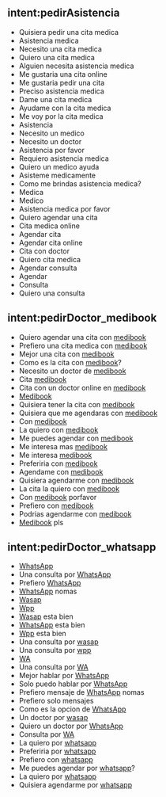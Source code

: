 ## intent:pedirAsistencia
- Quisiera pedir una cita medica
- Asistencia medica
- Necesito una cita medica
- Quiero una cita medica
- Alguien necesita asistencia medica
- Me gustaria una cita online
- Me gustaria pedir una cita
- Preciso asistencia medica
- Dame una cita medica
- Ayudame con la cita medica
- Me voy por la cita medica
- Asistencia
- Necesito un medico
- Necesito un doctor
- Asistencia por favor
- Requiero asistencia medica
- Quiero un medico ayuda
- Asisteme medicamente
- Como me brindas asistencia medica?
- Medica
- Medico
- Asistencia medica por favor
- Quiero agendar una cita
- Cita medica online
- Agendar cita
- Agendar cita online
- Cita con doctor
- Quiero cita medica
- Agendar consulta
- Agendar
- Consulta
- Quiero una consulta

## intent:pedirDoctor_medibook
- Quiero agendar una cita con [medibook](medibook)
- Prefiero una cita medica con [medibook](medibook)
- Mejor una cita con [medibook](medibook)
- Como es la cita con [medibook](medibook)?
- Necesito un doctor de [medibook](medibook)
- Cita [medibook](medibook)
- Cita con un doctor online en [medibook](medibook)
- [Medibook](medibook)
- Quisiera tener la cita con [medibook](medibook)
- Quisiera que me agendaras con [medibook](medibook)
- Con [medibook](medibook)
- La quiero con [medibook](medibook)
- Me puedes agendar con [medibook](medibook)
- Me interesa mas [medibook](medibook)
- Me interesa [medibook](medibook)
- Preferiria con [medibook](medibook)
- Agendame con [medibook](medibook)
- Quisiera agendarme con [medibook](medibook)
- La cita la quiero con [medibook](medibook)
- Con [medibook](medibook) porfavor
- Prefiero con [medibook](medibook)
- Podrias agendarme con [medibook](medibook)
- [Medibook](medibook) pls

## intent:pedirDoctor_whatsapp
- [WhatsApp](whatsapp)
- Una consulta por [WhatsApp](whatsapp)
- Prefiero [WhatsApp](whatsapp)
- [WhatsApp](whatsapp) nomas
- [Wasap](whatsapp)
- [Wpp](whatsapp)
- [Wasap](whatsapp) esta bien
- [WhatsApp](whatsapp) esta bien
- [Wpp](whatsapp) esta bien
- Una consulta por [wasap](whatsapp)
- Una consulta por [wpp](whatsapp)
- [WA](whatsapp)
- Una consulta por [WA](whatsapp)
- Mejor hablar por [WhatsApp](whatsapp)
- Solo puedo hablar por [WhatsApp](whatsapp)
- Prefiero mensaje de [WhatsApp](whatsapp) nomas
- Prefiero solo mensajes
- Como es la opcion de [WhatsApp](whatsapp)
- Un doctor por [wasap](whatsapp)
- Quiero un doctor por [WhatsApp](whatsapp)
- Consulta por [WA](whatsapp)
- La quiero por [whatsapp](whatsapp)
- Preferiria por [whatsapp](whatsapp)
- Prefiero con [whatsapp](whatsapp)
- Me puedes agendar por [whatsapp](whatsapp)?
- La quiero por [whatsapp](whatsapp)
- Quisiera agendarme por [whatsapp](whatsapp)
